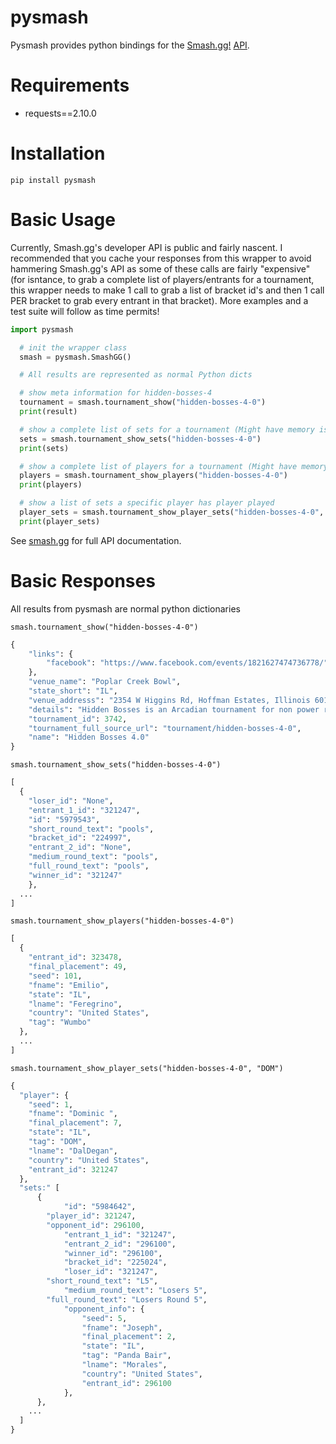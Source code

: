 # pysmash

Pysmash provides python bindings for the
[Smash.gg!](https://smash.gg) [API](https://help.smash.gg/hc/en-us/articles/217471947-API-Access).


# Requirements

- requests==2.10.0


# Installation

    pip install pysmash

# Basic Usage

Currently, Smash.gg's developer API is public and fairly nascent. I recommended that you cache your responses from this wrapper to avoid hammering Smash.gg's API as some of these calls are fairly "expensive" (for isntance, to grab a complete list of players/entrants for a tournament, this wrapper needs to make 1 call to grab a list of bracket id's and then 1 call PER bracket to grab every entrant in that bracket). More examples and a test suite will follow as time permits!


```python
import pysmash

  # init the wrapper class
  smash = pysmash.SmashGG()

  # All results are represented as normal Python dicts

  # show meta information for hidden-bosses-4
  tournament = smash.tournament_show("hidden-bosses-4-0")
  print(result)

  # show a complete list of sets for a tournament (Might have memory issues for majors)
  sets = smash.tournament_show_sets("hidden-bosses-4-0")
  print(sets)

  # show a complete list of players for a tournament (Might have memory issues for majors)
  players = smash.tournament_show_players("hidden-bosses-4-0")
  print(players)

  # show a list of sets a specific player has player played
  player_sets = smash.tournament_show_player_sets("hidden-bosses-4-0", "DOM")
  print(player_sets)
```

See [smash.gg](https://help.smash.gg/hc/en-us/articles/217471947-API-Access) for full API documentation.


# Basic Responses

All results from pysmash are normal python dictionaries

`smash.tournament_show("hidden-bosses-4-0")`
```python
{
	"links": {
		"facebook": "https://www.facebook.com/events/1821627474736778/"
	},
	"venue_name": "Poplar Creek Bowl",
	"state_short": "IL",
	"venue_addresss": "2354 W Higgins Rd, Hoffman Estates, Illinois 60169",
	"details": "Hidden Bosses is an Arcadian tournament for non power ranked players in every state. This is a great opportunity to discover new hidden bosses and talented unranked players and see how they compare in a tournament environment where top players are not present. Hidden Bosses will be a reoccuring tournament series with 1v1's and 2v2's at each tournament. \n\nWe will be at Poplar Creek Bowl again for HB4. The venue offers a lot of space as well as cheap and amazing food options. \n\nVenue fee is set at $10 (Paid pre-registration) and $15 (No pre-registration for at the door payment). Spectator passes are $5 which include friendlies and can be purchased at the door. Singles entry is $10, doubles is $10 per player, and crew battles are $5 per player.\n\nSchedule:\n\n2v2's Pools - 11 am - 12:30 pm\nTop 8 - 12:30 pm - 2 pm\nCrew Battles - 2 pm - 4 pm\n1v1 Pools:\nWave A - 3:30 pm - 5 pm\nWave B - 5 pm - 6:30 pm\n2nd Chance Bracket - 6:30 - 8 pm\nTop 32 - 7 pm - 10:30 pm\n\nPrevious top 3 finalists include (All are ineligible for 6 months):\n\nHB2:\n1. Nero\n2. Ge0\n3. Miloni\n\nHB3:\n1. McMuffin\n2. Waasabi\n3. Gamerhead\n\nList of players ineligible:\n\nIllinois:\n1. JJROCKETS\n2. Ned\n3. Tyroy\n4. NiTe\n5. Shel\n6. Dan\n7. BoScotty\n8. big_mak\n9. Bushi\n10. Naoto\n11. Demitus\n12. Seth\n13. JTWild\n14. Anonymous Moniker\n15. Hoenn\n16. Slowjoe\n17. Based Ren\n18. StarbasedFruit\n19. Sheen\n20. Atata\n\nWisconsin:\n1. Marshall\n2. Zolda\n3. PowPow\n4. Z2G\n5. Fons\n6. Akiro\n\nIowa: \n1. Sinnyboo242\n2. Ecnebanjo\n3. Chan_MM\n4. 2Jays\n5. Prophet\n6. Di King\n\nIndiana:\n1. Renegade\n2. Taka\n3. Krow\n4. Benson Obama\n5. Vemnzr\n6. XeroXen\n\nMichigan:\n1. Zinoto\n2. Loe1\n3. Rayquaza\n4. Ryuga\n5. Ally\n6. Regralht\n7. SETHsational\n8. Ksev\n9. Lou Rich\n10. Smasher1001\n11. TECHnology\n12. Mikey Lenetia\n13. Stewy\n14. Dicks\n15. Nom\n16. Coco\n17. Viev\n18. Nero (1st place at HB2)\n19. Ge0 (2nd place at HB2)\n20. Miloni (3rd place at HB2)\n\nSt. Louis:\n1. JSwiss\n2. Moti\n3. Zguh\n4. Flow Yo\n5. GenMuH\n\nOhio:\n1. Darkshad\n2. Katakiri\n3. H-Man\n4. Colinies\n5. CrazyColorz\n6. Munenori\n7. Tekno\n8. Karinole\n9. jt5565\n10. EMPR Eevee\n\n*** If your state is not listed on here and you are a PR'd player, message us to check first if you are eligible before registering.\n\nOnce you are registered, there are no refunds or transfers. This is to ensure that players that register will end up attending.",
	"tournament_id": 3742,
	"tournament_full_source_url": "tournament/hidden-bosses-4-0",
	"name": "Hidden Bosses 4.0"
}
```

`smash.tournament_show_sets("hidden-bosses-4-0")`
```python
[
  {
  	"loser_id": "None",
  	"entrant_1_id": "321247",
  	"id": "5979543",
  	"short_round_text": "pools",
  	"bracket_id": "224997",
  	"entrant_2_id": "None",
  	"medium_round_text": "pools",
  	"full_round_text": "pools",
  	"winner_id": "321247"
    },
  ...
]
```

`smash.tournament_show_players("hidden-bosses-4-0")`
```python
[
  {
  	"entrant_id": 323478,
  	"final_placement": 49,
  	"seed": 101,
  	"fname": "Emilio",
  	"state": "IL",
  	"lname": "Feregrino",
  	"country": "United States",
  	"tag": "Wumbo"
  },
  ...
]
```

`smash.tournament_show_player_sets("hidden-bosses-4-0", "DOM")`
```python
{
  "player": {
  	"seed": 1,
  	"fname": "Dominic ",
  	"final_placement": 7,
  	"state": "IL",
  	"tag": "DOM",
  	"lname": "DalDegan",
  	"country": "United States",
  	"entrant_id": 321247
  },
  "sets:" [
      {
    		"id": "5984642",
        "player_id": 321247,
        "opponent_id": 296100,
    		"entrant_1_id": "321247",
    		"entrant_2_id": "296100",
    		"winner_id": "296100",
    		"bracket_id": "225024",
    		"loser_id": "321247",
        "short_round_text": "L5",
    		"medium_round_text": "Losers 5",
        "full_round_text": "Losers Round 5",
    		"opponent_info": {
    			"seed": 5,
    			"fname": "Joseph",
    			"final_placement": 2,
    			"state": "IL",
    			"tag": "Panda Bair",
    			"lname": "Morales",
    			"country": "United States",
    			"entrant_id": 296100
    		},
      },
    ...
  ]
}
```
